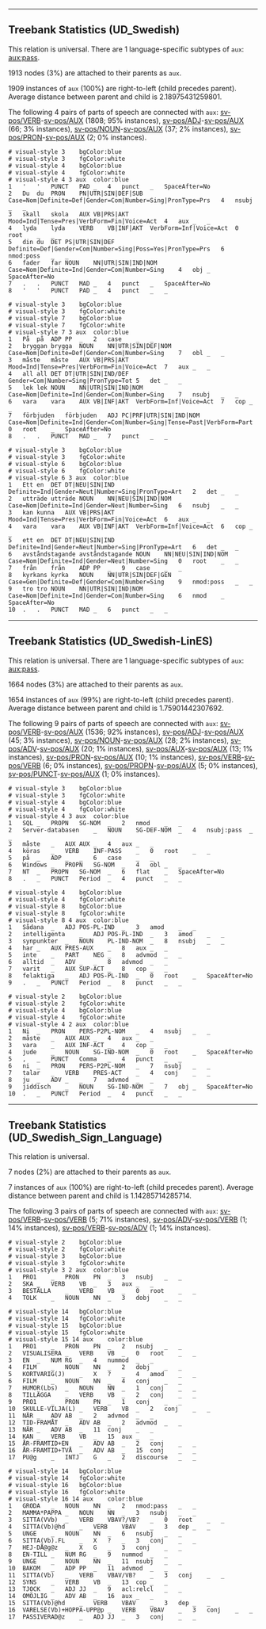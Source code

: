 

--------------------------------------------------------------------------------

## Treebank Statistics (UD_Swedish)

This relation is universal.
There are 1 language-specific subtypes of `aux`: [aux:pass]().

1913 nodes (3%) are attached to their parents as `aux`.

1909 instances of `aux` (100%) are right-to-left (child precedes parent).
Average distance between parent and child is 2.18975431259801.

The following 4 pairs of parts of speech are connected with `aux`: [sv-pos/VERB]()-[sv-pos/AUX]() (1808; 95% instances), [sv-pos/ADJ]()-[sv-pos/AUX]() (66; 3% instances), [sv-pos/NOUN]()-[sv-pos/AUX]() (37; 2% instances), [sv-pos/PRON]()-[sv-pos/AUX]() (2; 0% instances).


~~~ conllu
# visual-style 3	bgColor:blue
# visual-style 3	fgColor:white
# visual-style 4	bgColor:blue
# visual-style 4	fgColor:white
# visual-style 4 3 aux	color:blue
1	'	'	PUNCT	PAD	_	4	punct	_	SpaceAfter=No
2	Du	du	PRON	PN|UTR|SIN|DEF|SUB	Case=Nom|Definite=Def|Gender=Com|Number=Sing|PronType=Prs	4	nsubj	_	_
3	skall	skola	AUX	VB|PRS|AKT	Mood=Ind|Tense=Pres|VerbForm=Fin|Voice=Act	4	aux	_	_
4	lyda	lyda	VERB	VB|INF|AKT	VerbForm=Inf|Voice=Act	0	root	_	_
5	din	du	DET	PS|UTR|SIN|DEF	Definite=Def|Gender=Com|Number=Sing|Poss=Yes|PronType=Prs	6	nmod:poss	_	_
6	fader	far	NOUN	NN|UTR|SIN|IND|NOM	Case=Nom|Definite=Ind|Gender=Com|Number=Sing	4	obj	_	SpaceAfter=No
7	.	.	PUNCT	MAD	_	4	punct	_	SpaceAfter=No
8	'	'	PUNCT	PAD	_	4	punct	_	_

~~~


~~~ conllu
# visual-style 3	bgColor:blue
# visual-style 3	fgColor:white
# visual-style 7	bgColor:blue
# visual-style 7	fgColor:white
# visual-style 7 3 aux	color:blue
1	På	på	ADP	PP	_	2	case	_	_
2	bryggan	brygga	NOUN	NN|UTR|SIN|DEF|NOM	Case=Nom|Definite=Def|Gender=Com|Number=Sing	7	obl	_	_
3	måste	måste	AUX	VB|PRS|AKT	Mood=Ind|Tense=Pres|VerbForm=Fin|Voice=Act	7	aux	_	_
4	all	all	DET	DT|UTR|SIN|IND/DEF	Gender=Com|Number=Sing|PronType=Tot	5	det	_	_
5	lek	lek	NOUN	NN|UTR|SIN|IND|NOM	Case=Nom|Definite=Ind|Gender=Com|Number=Sing	7	nsubj	_	_
6	vara	vara	AUX	VB|INF|AKT	VerbForm=Inf|Voice=Act	7	cop	_	_
7	förbjuden	förbjuden	ADJ	PC|PRF|UTR|SIN|IND|NOM	Case=Nom|Definite=Ind|Gender=Com|Number=Sing|Tense=Past|VerbForm=Part	0	root	_	SpaceAfter=No
8	.	.	PUNCT	MAD	_	7	punct	_	_

~~~


~~~ conllu
# visual-style 3	bgColor:blue
# visual-style 3	fgColor:white
# visual-style 6	bgColor:blue
# visual-style 6	fgColor:white
# visual-style 6 3 aux	color:blue
1	Ett	en	DET	DT|NEU|SIN|IND	Definite=Ind|Gender=Neut|Number=Sing|PronType=Art	2	det	_	_
2	utträde	utträde	NOUN	NN|NEU|SIN|IND|NOM	Case=Nom|Definite=Ind|Gender=Neut|Number=Sing	6	nsubj	_	_
3	kan	kunna	AUX	VB|PRS|AKT	Mood=Ind|Tense=Pres|VerbForm=Fin|Voice=Act	6	aux	_	_
4	vara	vara	AUX	VB|INF|AKT	VerbForm=Inf|Voice=Act	6	cop	_	_
5	ett	en	DET	DT|NEU|SIN|IND	Definite=Ind|Gender=Neut|Number=Sing|PronType=Art	6	det	_	_
6	avståndstagande	avståndstagande	NOUN	NN|NEU|SIN|IND|NOM	Case=Nom|Definite=Ind|Gender=Neut|Number=Sing	0	root	_	_
7	från	från	ADP	PP	_	9	case	_	_
8	kyrkans	kyrka	NOUN	NN|UTR|SIN|DEF|GEN	Case=Gen|Definite=Def|Gender=Com|Number=Sing	9	nmod:poss	_	_
9	tro	tro	NOUN	NN|UTR|SIN|IND|NOM	Case=Nom|Definite=Ind|Gender=Com|Number=Sing	6	nmod	_	SpaceAfter=No
10	.	.	PUNCT	MAD	_	6	punct	_	_

~~~




--------------------------------------------------------------------------------

## Treebank Statistics (UD_Swedish-LinES)

This relation is universal.
There are 1 language-specific subtypes of `aux`: [aux:pass]().

1664 nodes (3%) are attached to their parents as `aux`.

1654 instances of `aux` (99%) are right-to-left (child precedes parent).
Average distance between parent and child is 1.75901442307692.

The following 9 pairs of parts of speech are connected with `aux`: [sv-pos/VERB]()-[sv-pos/AUX]() (1536; 92% instances), [sv-pos/ADJ]()-[sv-pos/AUX]() (45; 3% instances), [sv-pos/NOUN]()-[sv-pos/AUX]() (28; 2% instances), [sv-pos/ADV]()-[sv-pos/AUX]() (20; 1% instances), [sv-pos/AUX]()-[sv-pos/AUX]() (13; 1% instances), [sv-pos/PRON]()-[sv-pos/AUX]() (10; 1% instances), [sv-pos/VERB]()-[sv-pos/VERB]() (6; 0% instances), [sv-pos/PROPN]()-[sv-pos/AUX]() (5; 0% instances), [sv-pos/PUNCT]()-[sv-pos/AUX]() (1; 0% instances).


~~~ conllu
# visual-style 3	bgColor:blue
# visual-style 3	fgColor:white
# visual-style 4	bgColor:blue
# visual-style 4	fgColor:white
# visual-style 4 3 aux	color:blue
1	SQL	_	PROPN	SG-NOM	_	2	nmod	_	_
2	Server-databasen	_	NOUN	SG-DEF-NOM	_	4	nsubj:pass	_	_
3	måste	_	AUX	AUX	_	4	aux	_	_
4	köras	_	VERB	INF-PASS	_	0	root	_	_
5	på	_	ADP	_	_	6	case	_	_
6	Windows	_	PROPN	SG-NOM	_	4	obl	_	_
7	NT	_	PROPN	SG-NOM	_	6	flat	_	SpaceAfter=No
8	.	_	PUNCT	Period	_	4	punct	_	_

~~~


~~~ conllu
# visual-style 4	bgColor:blue
# visual-style 4	fgColor:white
# visual-style 8	bgColor:blue
# visual-style 8	fgColor:white
# visual-style 8 4 aux	color:blue
1	Sådana	_	ADJ	POS-PL-IND	_	3	amod	_	_
2	intelligenta	_	ADJ	POS-PL-IND	_	3	amod	_	_
3	synpunkter	_	NOUN	PL-IND-NOM	_	8	nsubj	_	_
4	har	_	AUX	PRES-AUX	_	8	aux	_	_
5	inte	_	PART	NEG	_	8	advmod	_	_
6	alltid	_	ADV	_	_	8	advmod	_	_
7	varit	_	AUX	SUP-ACT	_	8	cop	_	_
8	felaktiga	_	ADJ	POS-PL-IND	_	0	root	_	SpaceAfter=No
9	.	_	PUNCT	Period	_	8	punct	_	_

~~~


~~~ conllu
# visual-style 2	bgColor:blue
# visual-style 2	fgColor:white
# visual-style 4	bgColor:blue
# visual-style 4	fgColor:white
# visual-style 4 2 aux	color:blue
1	Ni	_	PRON	PERS-P2PL-NOM	_	4	nsubj	_	_
2	måste	_	AUX	AUX	_	4	aux	_	_
3	vara	_	AUX	INF-ACT	_	4	cop	_	_
4	jude	_	NOUN	SG-IND-NOM	_	0	root	_	SpaceAfter=No
5	,	_	PUNCT	Comma	_	4	punct	_	_
6	ni	_	PRON	PERS-P2PL-NOM	_	7	nsubj	_	_
7	talar	_	VERB	PRES-ACT	_	4	conj	_	_
8	ju	_	ADV	_	_	7	advmod	_	_
9	jiddisch	_	NOUN	SG-IND-NOM	_	7	obj	_	SpaceAfter=No
10	.	_	PUNCT	Period	_	4	punct	_	_

~~~




--------------------------------------------------------------------------------

## Treebank Statistics (UD_Swedish_Sign_Language)

This relation is universal.

7 nodes (2%) are attached to their parents as `aux`.

7 instances of `aux` (100%) are right-to-left (child precedes parent).
Average distance between parent and child is 1.14285714285714.

The following 3 pairs of parts of speech are connected with `aux`: [sv-pos/VERB]()-[sv-pos/VERB]() (5; 71% instances), [sv-pos/ADV]()-[sv-pos/VERB]() (1; 14% instances), [sv-pos/VERB]()-[sv-pos/ADV]() (1; 14% instances).


~~~ conllu
# visual-style 2	bgColor:blue
# visual-style 2	fgColor:white
# visual-style 3	bgColor:blue
# visual-style 3	fgColor:white
# visual-style 3 2 aux	color:blue
1	PRO1	_	PRON	PN	_	3	nsubj	_	_
2	SKA	_	VERB	VB	_	3	aux	_	_
3	BESTÄLLA	_	VERB	VB	_	0	root	_	_
4	TOLK	_	NOUN	NN	_	3	dobj	_	_

~~~


~~~ conllu
# visual-style 14	bgColor:blue
# visual-style 14	fgColor:white
# visual-style 15	bgColor:blue
# visual-style 15	fgColor:white
# visual-style 15 14 aux	color:blue
1	PRO1	_	PRON	PN	_	2	nsubj	_	_
2	VISUALISERA	_	VERB	VB	_	0	root	_	_
3	EN	_	NUM	RG	_	4	nummod	_	_
4	FILM	_	NOUN	NN	_	2	dobj	_	_
5	KORTVARIG(J)	_	X	?	_	4	amod	_	_
6	FILM	_	NOUN	NN	_	4	conj	_	_
7	HUMOR(Lbs)	_	NOUN	NN	_	1	conj	_	_
8	TILLÄGGA	_	VERB	VB	_	2	conj	_	_
9	PRO1	_	PRON	PN	_	1	conj	_	_
10	SKULLE-VILJA(L)	_	VERB	VB	_	2	conj	_	_
11	NÄR	_	ADV	AB	_	2	advmod	_	_
12	TID-FRAMÅT	_	ADV	AB	_	2	advmod	_	_
13	NÄR	_	ADV	AB	_	11	conj	_	_
14	KAN	_	VERB	VB	_	15	aux	_	_
15	ÅR-FRAMTID+EN	_	ADV	AB	_	2	conj	_	_
16	ÅR-FRAMTID+TVÅ	_	ADV	AB	_	15	conj	_	_
17	PU@g	_	INTJ	G	_	2	discourse	_	_

~~~


~~~ conllu
# visual-style 14	bgColor:blue
# visual-style 14	fgColor:white
# visual-style 16	bgColor:blue
# visual-style 16	fgColor:white
# visual-style 16 14 aux	color:blue
1	GRODA	_	NOUN	NN	_	2	nmod:pass	_	_
2	MAMMA*PAPPA	_	NOUN	NN	_	3	nsubj	_	_
3	SITTA(VVb)	_	VERB	VBAV?/VB?	_	0	root	_	_
4	SITTA(Vb)@hd	_	VERB	VBAV	_	3	dep	_	_
5	UNGE	_	NOUN	NN	_	6	nsubj	_	_
6	SITTA(Vb).FL	_	X	?	_	3	conj	_	_
7	HEJ-DÅ@g@z	_	X	G	_	3	conj	_	_
8	EN-TILL	_	NUM	RG	_	9	nummod	_	_
9	UNGE	_	NOUN	NN	_	11	nsubj	_	_
10	BAKOM	_	ADP	PP	_	11	advmod	_	_
11	SITTA(Vb)	_	VERB	VBAV/VB?	_	3	conj	_	_
12	SYNS	_	VERB	VB	_	13	cop	_	_
13	TJOCK	_	ADJ	JJ	_	9	acl:relcl	_	_
14	OMÖJLIG	_	ADV	AB	_	16	aux	_	_
15	SITTA(Vb)@hd	_	VERB	VBAV	_	3	dep	_	_
16	VARELSE(Vb)+HOPPA-UPP@p	_	VERB	VBAV	_	3	conj	_	_
17	PASSIVERAD@z	_	ADJ	JJ	_	3	conj	_	_

~~~


